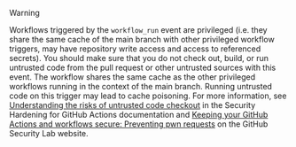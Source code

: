 > [!WARNING]
> Workflows triggered by the `workflow_run` event are privileged (i.e. they share the same cache of the main branch with other privileged workflow triggers, may have repository write access and access to referenced secrets). You should make sure that you do not check out, build, or run untrusted code from the pull request or other untrusted sources with this event. The workflow shares the same cache as the other privileged workflows running in the context of the main branch. Running untrusted code on this trigger may lead to cache poisoning. For more information, see [Understanding the risks of untrusted code checkout](/actions/security-for-github-actions/security-guides/security-hardening-for-github-actions#understanding-the-risks-of-untrusted-code-checkout) in the Security Hardening for GitHub Actions documentation and [Keeping your GitHub Actions and workflows secure: Preventing pwn requests](https://securitylab.github.com/research/github-actions-preventing-pwn-requests) on the GitHub Security Lab website.
